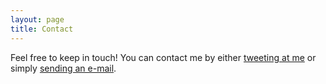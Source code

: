 ```yaml
---
layout: page
title: Contact
---
```


Feel free to keep in touch! You can contact me by either
[tweeting at me](https://twitter.com/intent/tweet?text=%40kgilden) or simply
[sending an e-mail](mailto:kristen.gilden+blog@gmail.com).
